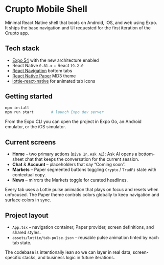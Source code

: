 # Crupto Mobile Shell

Minimal React Native shell that boots on Android, iOS, and web using Expo. It ships the base navigation and UI requested for the first iteration of the Crupto app.

## Tech stack

- [Expo 54](https://docs.expo.dev/) with the new architecture enabled
- React Native `0.81.x` + React `19.2.0`
- [React Navigation](https://reactnavigation.org/) bottom tabs
- [React Native Paper](https://callstack.github.io/react-native-paper/) MD3 theme
- [lottie-react-native](https://github.com/lottie-react-native/lottie-react-native) for animated tab icons

## Getting started

```bash
npm install
npm run start        # launch Expo dev server
```

From the Expo CLI you can open the project in Expo Go, an Android emulator, or the iOS simulator.

## Current screens

- **Home** – two primary actions (`Dive In`, `Ask AI`); Ask AI opens a bottom-sheet chat that keeps the conversation for the current session.
- **Chat** & **Account** – placeholders that say “Coming soon”.
- **Markets** – Paper segmented buttons toggling `Crypto` / `TradFi` state with contextual copy.
- **News** – mirrors the Markets toggle for curated headlines.

Every tab uses a Lottie pulse animation that plays on focus and resets when unfocused. The Paper theme controls colors globally to keep navigation and surface colors in sync.

## Project layout

- `App.tsx` – navigation container, Paper provider, screen definitions, and shared styles.
- `assets/lottie/tab-pulse.json` – reusable pulse animation tinted by each tab state.

The codebase is intentionally lean so we can layer in real data, screen-specific stacks, and business logic in future iterations.
